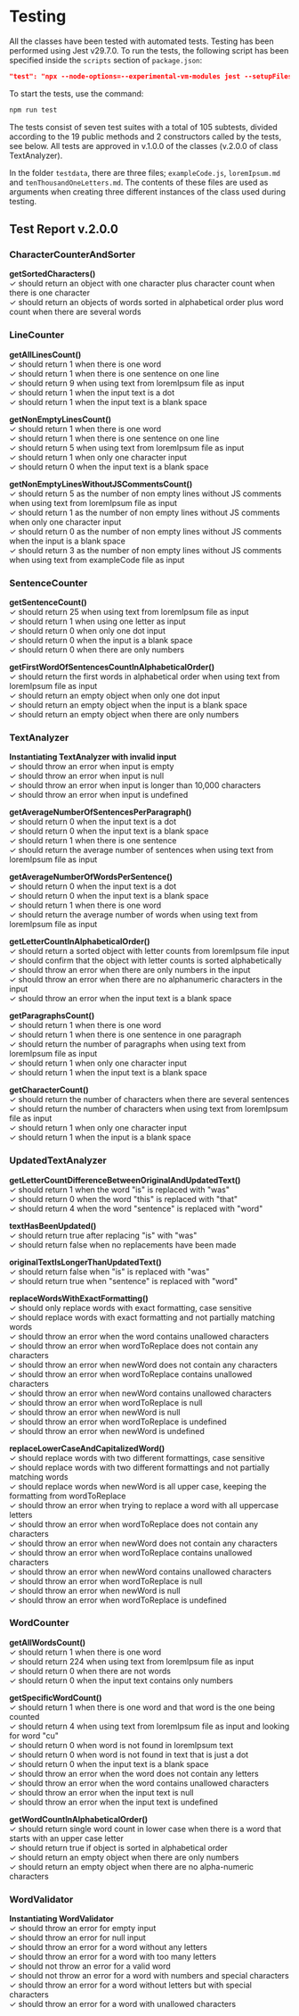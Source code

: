 # Testing

All the classes have been tested with automated tests. Testing has been performed using Jest v29.7.0. To run the tests, the following script has been specified inside the `scripts` section of `package.json`:

```json
"test": "npx --node-options=--experimental-vm-modules jest --setupFiles"
```

To start the tests, use the command:
```bash
npm run test
```

The tests consist of seven test suites with a total of 105 subtests, divided according to the 19 public methods and 2 constructors called by the tests, see below. All tests are approved in v.1.0.0 of the classes (v.2.0.0 of class TextAnalyzer).

In the folder `testdata`, there are three files; `exampleCode.js`, `loremIpsum.md` and `tenThousandOneLetters.md`. The contents of these files are used as arguments when creating three different instances of the class used during testing.

## Test Report v.2.0.0

### CharacterCounterAndSorter

**getSortedCharacters()**  
✓ should return an object with one character plus character count when there is one character  
✓ should return an objects of words sorted in alphabetical order plus word count when there are several words

### LineCounter

**getAllLinesCount()**  
✓ should return 1 when there is one word  
✓ should return 1 when there is one sentence on one line  
✓ should return 9 when using text from loremIpsum file as input  
✓ should return 1 when the input text is a dot  
✓ should return 1 when the input text is a blank space

**getNonEmptyLinesCount()**  
✓ should return 1 when there is one word  
✓ should return 1 when there is one sentence on one line  
✓ should return 5 when using text from loremIpsum file as input  
✓ should return 1 when only one character input  
✓ should return 0 when the input text is a blank space  

**getNonEmptyLinesWithoutJSCommentsCount()**  
✓ should return 5 as the number of non empty lines without JS comments when using text from loremIpsum file as input  
✓ should return 1 as the number of non empty lines without JS comments when only one character input  
✓ should return 0 as the number of non empty lines without JS comments when the input is a blank space  
✓ should return 3 as the number of non empty lines without JS comments when using text from exampleCode file as input  

### SentenceCounter

**getSentenceCount()**  
✓ should return 25 when using text from loremIpsum file as input  
✓ should return 1 when using one letter as input  
✓ should return 0 when only one dot input  
✓ should return 0 when the input is a blank space  
✓ should return 0 when there are only numbers

**getFirstWordOfSentencesCountInAlphabeticalOrder()**  
✓ should return the first words in alphabetical order when using text from loremIpsum file as input  
✓ should return an empty object when only one dot input  
✓ should return an empty object when the input is a blank space  
✓ should return an empty object when there are only numbers

### TextAnalyzer

**Instantiating TextAnalyzer with invalid input**  
✓ should throw an error when input is empty  
✓ should throw an error when input is null  
✓ should throw an error when input is longer than 10,000 characters  
✓ should throw an error when input is undefined  

**getAverageNumberOfSentencesPerParagraph()**  
✓ should return 0 when the input text is a dot  
✓ should return 0 when the input text is a blank space  
✓ should return 1 when there is one sentence  
✓ should return the average number of sentences when using text from loremIpsum file as input  

**getAverageNumberOfWordsPerSentence()**  
✓ should return 0 when the input text is a dot  
✓ should return 0 when the input text is a blank space  
✓ should return 1 when there is one word  
✓ should return the average number of words when using text from loremIpsum file as input  

**getLetterCountInAlphabeticalOrder()**  
✓ should return a sorted object with letter counts from loremIpsum file input  
✓ should confirm that the object with letter counts is sorted alphabetically  
✓ should throw an error when there are only numbers in the input  
✓ should throw an error when there are no alphanumeric characters in the input  
✓ should throw an error when the input text is a blank space  

**getParagraphsCount()**  
✓ should return 1 when there is one word  
✓ should return 1 when there is one sentence in one paragraph  
✓ should return the number of paragraphs when using text from loremIpsum file as input  
✓ should return 1 when only one character input  
✓ should return 1 when the input text is a blank space  

**getCharacterCount()**  
✓ should return the number of characters when there are several sentences  
✓ should return the number of characters when using text from loremIpsum file as input  
✓ should return 1 when only one character input  
✓ should return 1 when the input is a blank space  

### UpdatedTextAnalyzer

**getLetterCountDifferenceBetweenOriginalAndUpdatedText()**  
✓ should return 1 when the word "is" is replaced with "was"  
✓ should return 0 when the word "this" is replaced with "that"  
✓ should return 4 when the word "sentence" is replaced with "word"  

**textHasBeenUpdated()**  
✓ should return true after replacing "is" with "was"  
✓ should return false when no replacements have been made  

**originalTextIsLongerThanUpdatedText()**  
✓ should return false when "is" is replaced with "was"  
✓ should return true when "sentence" is replaced with "word"  

**replaceWordsWithExactFormatting()**  
✓ should only replace words with exact formatting, case sensitive  
✓ should replace words with exact formatting and not partially matching words  
✓ should throw an error when the word contains unallowed characters  
✓ should throw an error when wordToReplace does not contain any characters  
✓ should throw an error when newWord does not contain any characters  
✓ should throw an error when wordToReplace contains unallowed characters  
✓ should throw an error when newWord contains unallowed characters  
✓ should throw an error when wordToReplace is null  
✓ should throw an error when newWord is null  
✓ should throw an error when wordToReplace is undefined  
✓ should throw an error when newWord is undefined  

**replaceLowerCaseAndCapitalizedWord()**  
✓ should replace words with two different formattings, case sensitive  
✓ should replace words with two different formattings and not partially matching words  
✓ should replace words when newWord is all upper case, keeping the formatting from wordToReplace  
✓ should throw an error when trying to replace a word with all uppercase letters  
✓ should throw an error when wordToReplace does not contain any characters  
✓ should throw an error when newWord does not contain any characters  
✓ should throw an error when wordToReplace contains unallowed characters  
✓ should throw an error when newWord contains unallowed characters  
✓ should throw an error when wordToReplace is null  
✓ should throw an error when newWord is null  
✓ should throw an error when wordToReplace is undefined  

### WordCounter

**getAllWordsCount()**  
✓ should return 1 when there is one word  
✓ should return 224 when using text from loremIpsum file as input  
✓ should return 0 when there are not words  
✓ should return 0 when the input text contains only numbers  

**getSpecificWordCount()**  
✓ should return 1 when there is one word and that word is the one being counted  
✓ should return 4 when using text from loremIpsum file as input and looking for word "cu"  
✓ should return 0 when word is not found in loremIpsum text  
✓ should return 0 when word is not found in text that is just a dot  
✓ should return 0 when the input text is a blank space  
✓ should throw an error when the word does not contain any letters  
✓ should throw an error when the word contains unallowed characters  
✓ should throw an error when the input text is null  
✓ should throw an error when the input text is undefined  

**getWordCountInAlphabeticalOrder()**  
✓ should return single word count in lower case when there is a word that starts with an upper case letter  
✓ should return true if object is sorted in alphabetical order  
✓ should return an empty object when there are only numbers  
✓ should return an empty object when there are no alpha-numeric characters  

### WordValidator

**Instantiating WordValidator**  
✓ should throw an error for empty input  
✓ should throw an error for null input  
✓ should throw an error for a word without any letters  
✓ should throw an error for a word with too many letters  
✓ should not throw an error for a valid word  
✓ should not throw an error for a word with numbers and special characters  
✓ should throw an error for a word without letters but with special characters    
✓ should throw an error for a word with unallowed characters  
